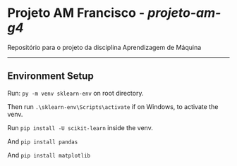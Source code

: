 # **Projeto AM Francisco** - _projeto-am-g4_
Repositório para o projeto da disciplina Aprendizagem de Máquina

---
## Environment Setup
Run: `py -m venv sklearn-env` on root directory.

Then run `.\sklearn-env\Scripts\activate` if on Windows, to activate the venv.

Run `pip install -U scikit-learn` inside the venv.

And `pip install pandas`

And `pip install matplotlib`

